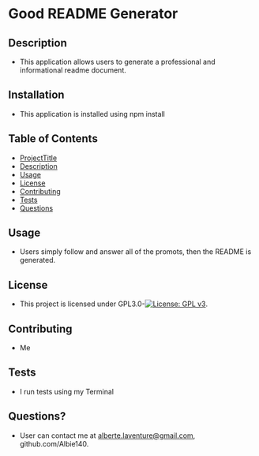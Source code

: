 # Good README Generator
  ## Description
  * This application allows users to generate a professional and informational readme document.
  ## Installation
  * This application is installed using npm install
  ## Table of Contents
  * [ProjectTitle](#ProjectTitle)
  * [Description](#Description)
  * [Usage](#Usage)
  * [License](#License)
  * [Contributing](#Contributing)
  * [Tests](#Tests)
  * [Questions](#Questions)
  ## Usage
  * Users simply follow and answer all of the promots, then the README is generated.
  ## License
  * This project is licensed under GPL3.0-[![License: GPL v3](https://img.shields.io/badge/License-GPLv3-blue.svg)](https://www.gnu.org/licenses/gpl-3.0).
  ## Contributing 
  * Me
  ## Tests
  * I run tests using my Terminal
  ## Questions?
  * User can contact me at alberte.laventure@gmail.com, github.com/Albie140.
  
